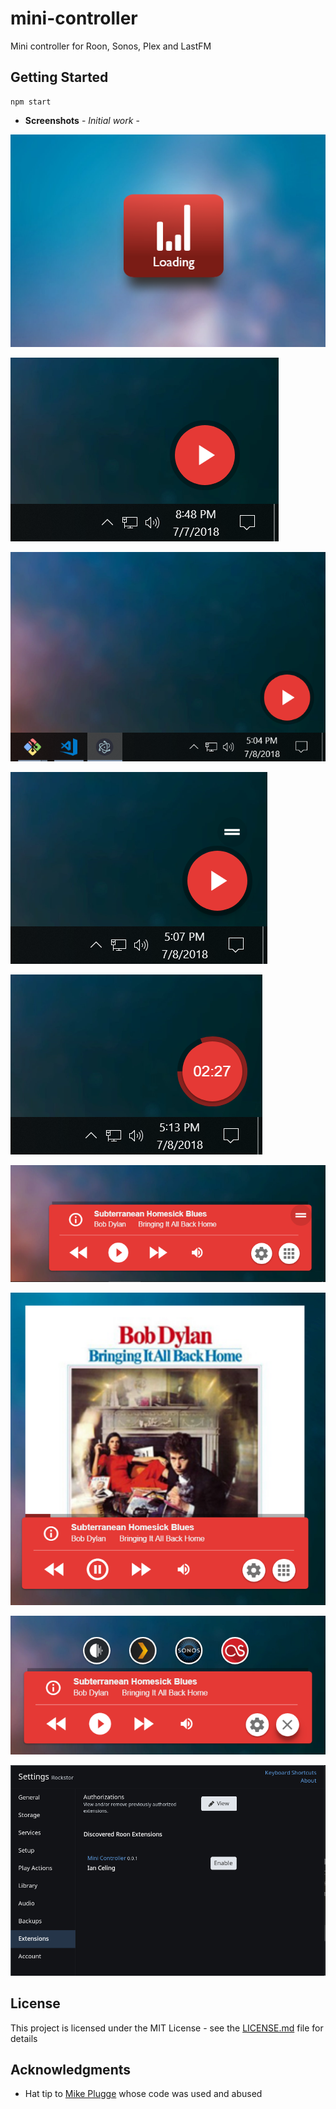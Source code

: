 # mini-controller
Mini controller for Roon, Sonos, Plex and LastFM

## Getting Started
```
npm start
```


* **Screenshots** - *Initial work* - 

![Splash](https://github.com/wwwizzarrdry/mini-controller/blob/master/assets/img/gallery/splashscreen.PNG)

![Collapsed 1](https://github.com/wwwizzarrdry/mini-controller/blob/master/assets/img/gallery/collapseed1.PNG)

![Collapsed 2](https://github.com/wwwizzarrdry/mini-controller/blob/master/assets/img/gallery/collapseed2.PNG)

![Collapsed 3](https://github.com/wwwizzarrdry/mini-controller/blob/master/assets/img/gallery/collapseed3.PNG)

![Collapsed 4](https://github.com/wwwizzarrdry/mini-controller/blob/master/assets/img/gallery/collapsed4.PNG)

![Expanded 1](https://github.com/wwwizzarrdry/mini-controller/blob/master/assets/img/gallery/expanded1.PNG)

![Expanded 2](https://github.com/wwwizzarrdry/mini-controller/blob/master/assets/img/gallery/expanded2.PNG)

![Expanded 3](https://github.com/wwwizzarrdry/mini-controller/blob/master/assets/img/gallery/expanded3.PNG)

![Roon](https://github.com/wwwizzarrdry/mini-controller/blob/master/assets/img/gallery/extensions.PNG)




## License

This project is licensed under the MIT License - see the [LICENSE.md](LICENSE.md) file for details

## Acknowledgments

* Hat tip to [Mike Plugge](https://github.com/pluggemi/roon-web-controller) whose code was used and abused


